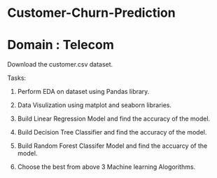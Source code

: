 # Customer-Churn-Prediction
# Domain : Telecom
Download the customer.csv dataset.

Tasks:
1. Perform EDA on dataset using Pandas library.
     
2. Data Visulization using matplot and seaborn libraries.
3. Build Linear Regression Model and find the accuracy of the model.
4. Build Decision Tree Classifier and find the accuracy of the model.
5. Build Random Forest Classifer Model and find the accuarcy of the model.
6. Choose the best from above 3 Machine learning Alogorithms. 
